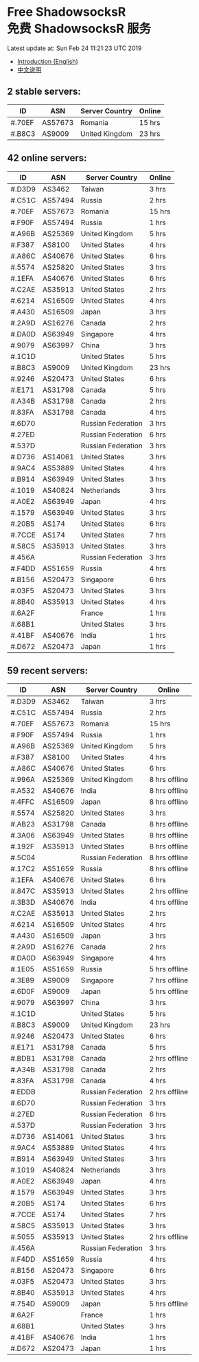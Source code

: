 # Free ShadowsocksR<br>免费 ShadowsocksR 服务

Latest update at: Sun Feb 24 11:21:23 UTC 2019

- [Introduction (English)](https://vision-network.readthedocs.io/en/latest/autossr/autossr.html)
- [中文说明](https://vision-network.readthedocs.io/zh_CN/latest/autossr/autossr.html)


## 2 stable servers:

| ID | ASN | Server Country | Online |
| ------ | ------ | ------ | ------ |
| #.70EF | AS57673 | Romania | 15 hrs |
| #.B8C3 | AS9009 | United Kingdom | 23 hrs |

## 42 online servers:

| ID | ASN | Server Country | Online |
| ------ | ------ | ------ | ------ |
| #.D3D9 | AS3462 | Taiwan | 3 hrs |
| #.C51C | AS57494 | Russia | 2 hrs |
| #.70EF | AS57673 | Romania | 15 hrs |
| #.F90F | AS57494 | Russia | 1 hrs |
| #.A96B | AS25369 | United Kingdom | 5 hrs |
| #.F387 | AS8100 | United States | 4 hrs |
| #.A86C | AS40676 | United States | 6 hrs |
| #.5574 | AS25820 | United States | 3 hrs |
| #.1EFA | AS40676 | United States | 6 hrs |
| #.C2AE | AS35913 | United States | 2 hrs |
| #.6214 | AS16509 | United States | 4 hrs |
| #.A430 | AS16509 | Japan | 3 hrs |
| #.2A9D | AS16276 | Canada | 2 hrs |
| #.DA0D | AS63949 | Singapore | 4 hrs |
| #.9079 | AS63997 | China | 3 hrs |
| #.1C1D |  | United States | 5 hrs |
| #.B8C3 | AS9009 | United Kingdom | 23 hrs |
| #.9246 | AS20473 | United States | 6 hrs |
| #.E171 | AS31798 | Canada | 5 hrs |
| #.A34B | AS31798 | Canada | 2 hrs |
| #.83FA | AS31798 | Canada | 4 hrs |
| #.6D70 |  | Russian Federation | 3 hrs |
| #.27ED |  | Russian Federation | 6 hrs |
| #.537D |  | Russian Federation | 3 hrs |
| #.D736 | AS14061 | United States | 3 hrs |
| #.9AC4 | AS53889 | United States | 4 hrs |
| #.B914 | AS63949 | United States | 3 hrs |
| #.1019 | AS40824 | Netherlands | 3 hrs |
| #.A0E2 | AS63949 | Japan | 4 hrs |
| #.1579 | AS63949 | United States | 3 hrs |
| #.20B5 | AS174 | United States | 6 hrs |
| #.7CCE | AS174 | United States | 7 hrs |
| #.58C5 | AS35913 | United States | 3 hrs |
| #.456A |  | Russian Federation | 3 hrs |
| #.F4DD | AS51659 | Russia | 4 hrs |
| #.B156 | AS20473 | Singapore | 6 hrs |
| #.03F5 | AS20473 | United States | 3 hrs |
| #.8B40 | AS35913 | United States | 4 hrs |
| #.6A2F |  | France | 1 hrs |
| #.68B1 |  | United States | 3 hrs |
| #.41BF | AS40676 | India | 1 hrs |
| #.D672 | AS20473 | Japan | 1 hrs |

## 59 recent servers:

| ID | ASN | Server Country | Online |
| ------ | ------ | ------ | ------ |
| #.D3D9 | AS3462 | Taiwan | 3 hrs |
| #.C51C | AS57494 | Russia | 2 hrs |
| #.70EF | AS57673 | Romania | 15 hrs |
| #.F90F | AS57494 | Russia | 1 hrs |
| #.A96B | AS25369 | United Kingdom | 5 hrs |
| #.F387 | AS8100 | United States | 4 hrs |
| #.A86C | AS40676 | United States | 6 hrs |
| #.996A | AS25369 | United Kingdom | 8 hrs offline |
| #.A532 | AS40676 | India | 8 hrs offline |
| #.4FFC | AS16509 | Japan | 8 hrs offline |
| #.5574 | AS25820 | United States | 3 hrs |
| #.AB23 | AS31798 | Canada | 8 hrs offline |
| #.3A06 | AS63949 | United States | 8 hrs offline |
| #.192F | AS35913 | United States | 8 hrs offline |
| #.5C04 |  | Russian Federation | 8 hrs offline |
| #.17C2 | AS51659 | Russia | 8 hrs offline |
| #.1EFA | AS40676 | United States | 6 hrs |
| #.847C | AS35913 | United States | 2 hrs offline |
| #.3B3D | AS40676 | India | 4 hrs offline |
| #.C2AE | AS35913 | United States | 2 hrs |
| #.6214 | AS16509 | United States | 4 hrs |
| #.A430 | AS16509 | Japan | 3 hrs |
| #.2A9D | AS16276 | Canada | 2 hrs |
| #.DA0D | AS63949 | Singapore | 4 hrs |
| #.1E05 | AS51659 | Russia | 5 hrs offline |
| #.3E89 | AS9009 | Singapore | 7 hrs offline |
| #.6D0F | AS9009 | Japan | 5 hrs offline |
| #.9079 | AS63997 | China | 3 hrs |
| #.1C1D |  | United States | 5 hrs |
| #.B8C3 | AS9009 | United Kingdom | 23 hrs |
| #.9246 | AS20473 | United States | 6 hrs |
| #.E171 | AS31798 | Canada | 5 hrs |
| #.BDB1 | AS31798 | Canada | 2 hrs offline |
| #.A34B | AS31798 | Canada | 2 hrs |
| #.83FA | AS31798 | Canada | 4 hrs |
| #.EDDB |  | Russian Federation | 2 hrs offline |
| #.6D70 |  | Russian Federation | 3 hrs |
| #.27ED |  | Russian Federation | 6 hrs |
| #.537D |  | Russian Federation | 3 hrs |
| #.D736 | AS14061 | United States | 3 hrs |
| #.9AC4 | AS53889 | United States | 4 hrs |
| #.B914 | AS63949 | United States | 3 hrs |
| #.1019 | AS40824 | Netherlands | 3 hrs |
| #.A0E2 | AS63949 | Japan | 4 hrs |
| #.1579 | AS63949 | United States | 3 hrs |
| #.20B5 | AS174 | United States | 6 hrs |
| #.7CCE | AS174 | United States | 7 hrs |
| #.58C5 | AS35913 | United States | 3 hrs |
| #.5055 | AS35913 | United States | 2 hrs offline |
| #.456A |  | Russian Federation | 3 hrs |
| #.F4DD | AS51659 | Russia | 4 hrs |
| #.B156 | AS20473 | Singapore | 6 hrs |
| #.03F5 | AS20473 | United States | 3 hrs |
| #.8B40 | AS35913 | United States | 4 hrs |
| #.754D | AS9009 | Japan | 5 hrs offline |
| #.6A2F |  | France | 1 hrs |
| #.68B1 |  | United States | 3 hrs |
| #.41BF | AS40676 | India | 1 hrs |
| #.D672 | AS20473 | Japan | 1 hrs |



